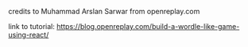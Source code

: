 credits to Muhammad Arslan Sarwar from openreplay.com

link to tutorial: https://blog.openreplay.com/build-a-wordle-like-game-using-react/